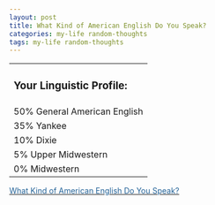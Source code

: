 ```yaml
---
layout: post
title: What Kind of American English Do You Speak?
categories: my-life random-thoughts
tags: my-life random-thoughts
---
```

<DIV>
<TABLE>

<TR>
<TD>
<H3>Your Linguistic Profile:</H3></TD></TR>
<TR>
<TD>50% General American English</TD></TR>
<TR>
<TD>35% Yankee</TD></TR>
<TR>
<TD>10% Dixie</TD></TR>
<TR>
<TD>5% Upper Midwestern</TD></TR>
<TR>
<TD>0% Midwestern</TD></TR></TABLE>
<DIV><A href="http://www.blogthings.com/amenglishdialecttest/"><FONT color=#246398>What Kind of American English Do You Speak?</FONT></A> </DIV></DIV>